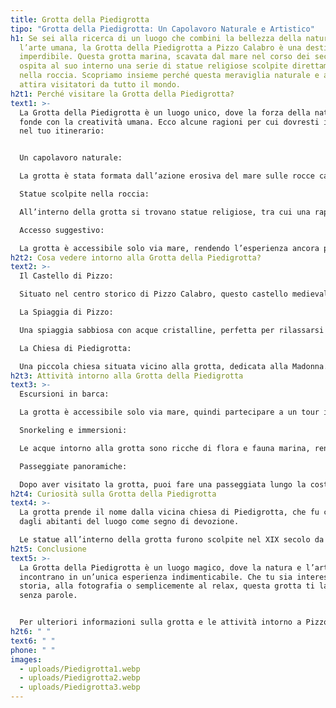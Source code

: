 ```yaml
---
title: Grotta della Piedigrotta
tipo: "Grotta della Piedigrotta: Un Capolavoro Naturale e Artistico"
h1: Se sei alla ricerca di un luogo che combini la bellezza della natura con
  l’arte umana, la Grotta della Piedigrotta a Pizzo Calabro è una destinazione
  imperdibile. Questa grotta marina, scavata dal mare nel corso dei secoli,
  ospita al suo interno una serie di statue religiose scolpite direttamente
  nella roccia. Scopriamo insieme perché questa meraviglia naturale e artistica
  attira visitatori da tutto il mondo.
h2t1: Perché visitare la Grotta della Piedigrotta?
text1: >-
  La Grotta della Piedigrotta è un luogo unico, dove la forza della natura si
  fonde con la creatività umana. Ecco alcune ragioni per cui dovresti includerla
  nel tuo itinerario:


  Un capolavoro naturale:

  La grotta è stata formata dall’azione erosiva del mare sulle rocce calcaree. Le sue pareti irregolari e le forme naturali creano un’atmosfera suggestiva e misteriosa.

  Statue scolpite nella roccia:

  All’interno della grotta si trovano statue religiose, tra cui una rappresentazione della Madonna, scolpite direttamente nella pietra dagli abitanti del luogo. Queste opere d’arte sono un omaggio alla fede e alla tradizione locale. Per scoprire di più sulla storia delle statue, visita <a href="https://www.calabriaportal.com/pizzo-calabro.html" target="_blank" style="color: rgba(41, 163, 226, 0.7); text-decoration: none;">questo articolo</a>.

  Accesso suggestivo:

  La grotta è accessibile solo via mare, rendendo l’esperienza ancora più speciale. Arrivare in barca o kayak aggiunge un tocco di avventura alla visita.
h2t2: Cosa vedere intorno alla Grotta della Piedigrotta?
text2: >-
  Il Castello di Pizzo:

  Situato nel centro storico di Pizzo Calabro, questo castello medievale offre una vista panoramica sul mare e ospita un museo archeologico.

  La Spiaggia di Pizzo:

  Una spiaggia sabbiosa con acque cristalline, perfetta per rilassarsi dopo aver visitato la grotta.

  La Chiesa di Piedigrotta:

  Una piccola chiesa situata vicino alla grotta, dedicata alla Madonna. È un luogo di culto e riflessione per i visitatori.
h2t3: Attività intorno alla Grotta della Piedigrotta
text3: >-
  Escursioni in barca:

  La grotta è accessibile solo via mare, quindi partecipare a un tour in barca è un must. Durante il tragitto, potrai ammirare la costa e altre grotte marine. Scopri di più sui tour locali <a href="https://www.vibo-valentia.info/pizzo-calabro" target="_blank" style="color: rgba(41, 163, 226, 0.7); text-decoration: none;">qui</a>.

  Snorkeling e immersioni:

  Le acque intorno alla grotta sono ricche di flora e fauna marina, rendendole ideali per esplorare i fondali.

  Passeggiate panoramiche:

  Dopo aver visitato la grotta, puoi fare una passeggiata lungo la costa di Pizzo Calabro per goderti i panorami mozzafiato.
h2t4: Curiosità sulla Grotta della Piedigrotta
text4: >-
  La grotta prende il nome dalla vicina chiesa di Piedigrotta, che fu costruita
  dagli abitanti del luogo come segno di devozione.

  Le statue all’interno della grotta furono scolpite nel XIX secolo da artigiani locali, che utilizzarono le rocce naturali come tela per le loro opere.
h2t5: Conclusione
text5: >-
  La Grotta della Piedigrotta è un luogo magico, dove la natura e l’arte si
  incontrano in un’unica esperienza indimenticabile. Che tu sia interessato alla
  storia, alla fotografia o semplicemente al relax, questa grotta ti lascerà
  senza parole.


  Per ulteriori informazioni sulla grotta e le attività intorno a Pizzo Calabro, visita <a href="https://www.calabriaportal.com/pizzo-calabro.html" target="_blank" style="color: rgba(41, 163, 226, 0.7); text-decoration: none;">questo sito</a> o scopri le meraviglie della zona <a href="https://www.vibo-valentia.info/pizzo-calabro" target="_blank" style="color: rgba(41, 163, 226, 0.7); text-decoration: none;">qui</a>.
h2t6: " "
text6: " "
phone: " "
images:
  - uploads/Piedigrotta1.webp
  - uploads/Piedigrotta2.webp
  - uploads/Piedigrotta3.webp
---
```

